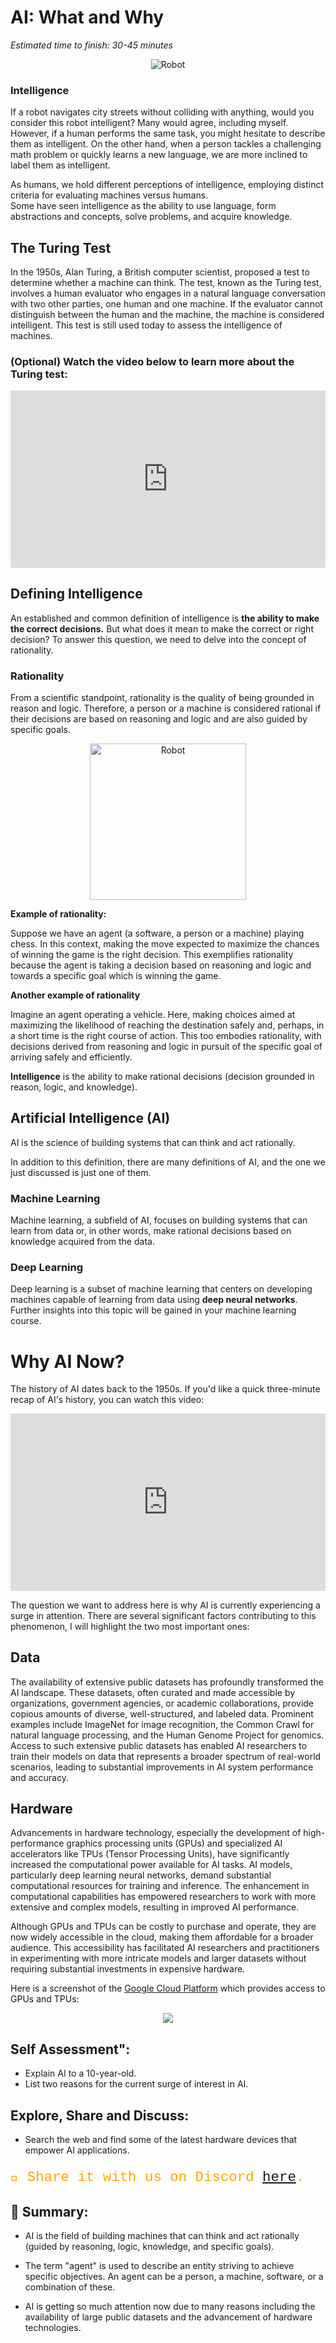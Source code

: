 # AI: What and Why

_Estimated time to finish: 30-45 minutes_

<p align="center">
  <img src="../../images/intell-1.png" alt="Robot" />
</p>

### Intelligence

If a robot navigates city streets without colliding with anything, would you consider this robot intelligent? Many would agree, including myself. However, if a human performs the same task, you might hesitate to describe them as intelligent. On the other hand, when a person tackles a challenging math problem or quickly learns a new language, we are more inclined to label them as intelligent.

<aside>
As humans, we hold different perceptions of intelligence, employing distinct criteria for evaluating machines versus humans.
</aside>
Some have seen intelligence as the ability to use language, form abstractions and concepts, solve problems, and acquire knowledge.

## The Turing Test

In the 1950s, Alan Turing, a British computer scientist, proposed a test to determine whether a machine can think. The test, known as the Turing test, involves a human evaluator who engages in a natural language conversation with two other parties, one human and one machine. If the evaluator cannot distinguish between the human and the machine, the machine is considered intelligent. This test is still used today to assess the intelligence of machines.

### (Optional) Watch the video below to learn more about the Turing test:

<div style="position: relative; padding-bottom: 56.25%; height: 0;">
<iframe src="https://www.youtube.com/embed/3wLqsRLvV-c" frameborder="0" webkitallowfullscreen mozallowfullscreen allowfullscreen style="position: absolute; top: 0; left: 0; width: 100%; height: 100%;"></iframe>
</div>

## Defining Intelligence

An established and common definition of intelligence is **the ability to make the correct decisions.** But what does it mean to make the correct or right decision? To answer this question, we need to delve into the concept of rationality.

### Rationality

From a scientific standpoint, rationality is the quality of being grounded in reason and logic. Therefore, a person or a machine is considered rational if their decisions are based on reasoning and logic and are also guided by specific goals.

<p align="center">
  <img src="../../images/rationality-1.png" width = "250px" alt="Robot" />
</p>

**Example of rationality:**

Suppose we have an agent (a software, a person or a machine) playing chess. In this context, making the move expected to maximize the chances of winning the game is the right decision. This exemplifies rationality because the agent is taking a decision based on reasoning and logic and towards a specific goal which is winning the game.

**Another example of rationality**

Imagine an agent operating a vehicle. Here, making choices aimed at maximizing the likelihood of reaching the destination safely and, perhaps, in a short time is the right course of action. This too embodies rationality, with decisions derived from reasoning and logic in pursuit of the specific goal of arriving safely and efficiently.

<aside>

**Intelligence** is the ability to make rational decisions (decision grounded in reason, logic, and knowledge).

</aside>

## Artificial Intelligence (AI)

<aside>
AI is the science of building systems that can think and act rationally.

</aside>

In addition to this definition, there are many definitions of AI, and the one we just discussed is just one of them.

### Machine Learning

Machine learning, a subfield of AI, focuses on building systems that can learn from data or, in other words, make rational decisions based on knowledge acquired from the data.

### Deep Learning

Deep learning is a subset of machine learning that centers on developing machines capable of learning from data using **deep neural networks**. Further insights into this topic will be gained in your machine learning course.

# Why AI Now?

The history of AI dates back to the 1950s. If you'd like a quick three-minute recap of AI's history, you can watch this video:

<div style="position: relative; padding-bottom: 56.25%; height: 0;">
<iframe src="https://www.youtube.com/embed/056v4OxKwlI" frameborder="0" webkitallowfullscreen mozallowfullscreen allowfullscreen style="position: absolute; top: 0; left: 0; width: 100%; height: 100%;"></iframe>
</div>

The question we want to address here is why AI is currently experiencing a surge in attention. There are several significant factors contributing to this phenomenon, I will highlight the two most important ones:

## Data

The availability of extensive public datasets has profoundly transformed the AI landscape. These datasets, often curated and made accessible by organizations, government agencies, or academic collaborations, provide copious amounts of diverse, well-structured, and labeled data. Prominent examples include ImageNet for image recognition, the Common Crawl for natural language processing, and the Human Genome Project for genomics. Access to such extensive public datasets has enabled AI researchers to train their models on data that represents a broader spectrum of real-world scenarios, leading to substantial improvements in AI system performance and accuracy.

## Hardware

Advancements in hardware technology, especially the development of high-performance graphics processing units (GPUs) and specialized AI accelerators like TPUs (Tensor Processing Units), have significantly increased the computational power available for AI tasks. AI models, particularly deep learning neural networks, demand substantial computational resources for training and inference. The enhancement in computational capabilities has empowered researchers to work with more extensive and complex models, resulting in improved AI performance.

Although GPUs and TPUs can be costly to purchase and operate, they are now widely accessible in the cloud, making them affordable for a broader audience. This accessibility has facilitated AI researchers and practitioners in experimenting with more intricate models and larger datasets without requiring substantial investments in expensive hardware.

Here is a screenshot of the [Google Cloud Platform](https://cloud.google.com/) which provides access to GPUs and TPUs:

<p align="center">
  <img src="../../images/gcp-gpu.png"  />
</p>

## Self Assessment":

- Explain AI to a 10-year-old.
- List two reasons for the current surge of interest in AI.

## Explore, Share and Discuss:

- Search the web and find some of the latest hardware devices that empower AI applications.

<p style=" align:center;font-size:160%;font-family:courier; color:orange;">
  💬 Share it with us on Discord <a target = "_blank" href="https://discord.com/channels/1167059986019520563/1167060638300913786">here</a>.
  </p>

## 📒 Summary:

- AI is the field of building machines that can think and act rationally (guided by reasoning, logic, knowledge, and specific goals).

- The term "agent" is used to describe an entity striving to achieve specific objectives. An agent can be a person, a machine, software, or a combination of these.

- AI is getting so much attention now due to many reasons including the availability of large public datasets and the advancement of hardware technologies.

